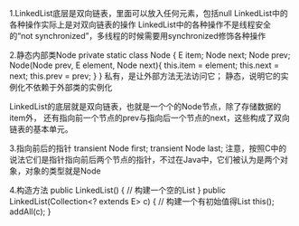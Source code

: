 1.LinkedList底层是双向链表，里面可以放入任何元素，包括null
  LinkedList中的各种操作实际上是对双向链表的操作
  LinkedList中的各种操作不是线程安全的“not synchronized”，多线程的时候需要用synchronized修饰各种操作


2.静态内部类Node
  private static class Node<E> {
	E item;
	Node<E> next;
	Node<E> prev;
	Node(Node<E> prev, E element, Node<E> next){
		this.item = element;
		this.next = next;
		this.prev = prev;
	}
  }
  私有，是让外部方法无法访问它；
  静态，说明它的实例化不依赖于外部类的实例化
  
  LinkedList的底层就是双向链表，也就是一个个的Node节点，除了存储数据的item外，
  还有指向前一个节点的prev与指向后一个节点的next，这些构成了双向链表的基本单元。


3.指向前后的指针
  transient Node<E> first;
  transient Node<E> last;
  注意，按照C中的说法它们是指针指向前后两个节点的指针，不过在Java中，它们被认为是两个对象，对象的类型就是Node<E>


4.构造方法
  public LinkedList() {		// 构建一个空的List
  }
  public LinkedList(Collection<? extends E> c) {	// 构建一个有初始值得List
        this();
        addAll(c);
  }
  
  

